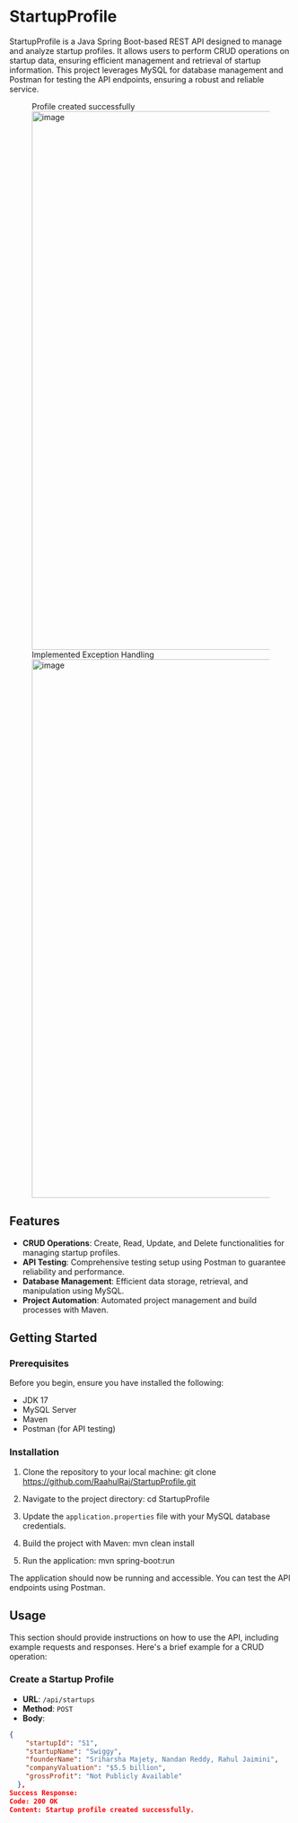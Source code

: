 # StartupProfile

StartupProfile is a Java Spring Boot-based REST API designed to manage and analyze startup profiles. It allows users to perform
CRUD operations on startup data, ensuring efficient management and retrieval of startup information. This project leverages MySQL for database 
management and Postman for testing the API endpoints, ensuring a robust and reliable service.

<figure>
  <figcaption>Profile created successfully </figcaption>
  <img width="960" alt="image" src="https://github.com/RaahulRaj/StartupProfile/assets/102645220/99be96c7-36d1-4dd7-83f3-9c223ed607ad"></br>
   <figcaption>Implemented Exception Handling</figcaption>
    <img width="960" alt="image" src="https://github.com/RaahulRaj/StartupProfile/assets/102645220/6d316110-75f9-40c8-be07-d09731ce7bad"> </br>
</figure>
 





## Features

- **CRUD Operations**: Create, Read, Update, and Delete functionalities for managing startup profiles.
- **API Testing**: Comprehensive testing setup using Postman to guarantee reliability and performance.
- **Database Management**: Efficient data storage, retrieval, and manipulation using MySQL.
- **Project Automation**: Automated project management and build processes with Maven.

## Getting Started

### Prerequisites

Before you begin, ensure you have installed the following:
- JDK 17 
- MySQL Server
- Maven
- Postman (for API testing)

### Installation

1. Clone the repository to your local machine:
git clone https://github.com/RaahulRaj/StartupProfile.git

 
2. Navigate to the project directory:
cd StartupProfile

3. Update the `application.properties` file with your MySQL database credentials.
4. Build the project with Maven:
   mvn clean install

5. Run the application:
   mvn spring-boot:run
 
The application should now be running and accessible. You can test the API endpoints using Postman.

## Usage

This section should provide instructions on how to use the API, including example requests and responses. Here's a brief example for a CRUD operation:

### Create a Startup Profile

- **URL**: `/api/startups`
- **Method**: `POST`
- **Body**:
```json
{
    "startupId": "S1",
    "startupName": "Swiggy",
    "founderName": "Sriharsha Majety, Nandan Reddy, Rahul Jaimini",
    "companyValuation": "$5.5 billion",
    "grossProfit": "Not Publicly Available"
  },
Success Response:
Code: 200 OK
Content: Startup profile created successfully.
